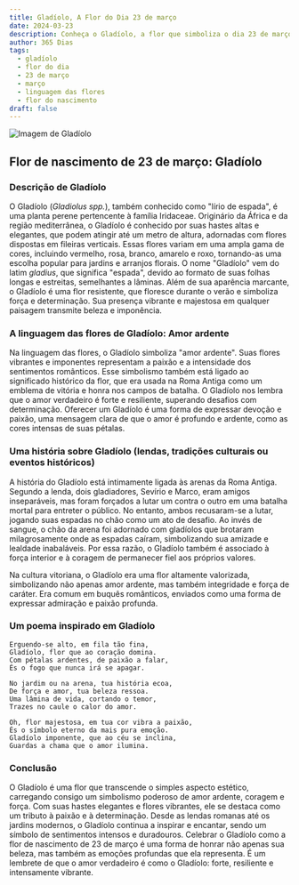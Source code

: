 ```yaml
---
title: Gladíolo, A Flor do Dia 23 de março
date: 2024-03-23
description: Conheça o Gladíolo, a flor que simboliza o dia 23 de março e seu significado 'Amor ardente'. Explore a beleza e o simbolismo desta flor encantadora.
author: 365 Dias
tags:
  - gladíolo
  - flor do dia
  - 23 de março
  - março
  - linguagem das flores
  - flor do nascimento
draft: false
---
```


![Imagem de Gladíolo](https://cdn.pixabay.com/photo/2020/07/13/18/56/flowers-5401735_1280.jpg#center)


## Flor de nascimento de 23 de março: Gladíolo

### Descrição de Gladíolo

O Gladíolo (_Gladiolus spp._), também conhecido como "lírio de espada", é uma planta perene pertencente à família Iridaceae. Originário da África e da região mediterrânea, o Gladíolo é conhecido por suas hastes altas e elegantes, que podem atingir até um metro de altura, adornadas com flores dispostas em fileiras verticais. Essas flores variam em uma ampla gama de cores, incluindo vermelho, rosa, branco, amarelo e roxo, tornando-as uma escolha popular para jardins e arranjos florais. O nome "Gladíolo" vem do latim _gladius_, que significa "espada", devido ao formato de suas folhas longas e estreitas, semelhantes a lâminas. Além de sua aparência marcante, o Gladíolo é uma flor resistente, que floresce durante o verão e simboliza força e determinação. Sua presença vibrante e majestosa em qualquer paisagem transmite beleza e imponência.

### A linguagem das flores de Gladíolo: Amor ardente

Na linguagem das flores, o Gladíolo simboliza "amor ardente". Suas flores vibrantes e imponentes representam a paixão e a intensidade dos sentimentos românticos. Esse simbolismo também está ligado ao significado histórico da flor, que era usada na Roma Antiga como um emblema de vitória e honra nos campos de batalha. O Gladíolo nos lembra que o amor verdadeiro é forte e resiliente, superando desafios com determinação. Oferecer um Gladíolo é uma forma de expressar devoção e paixão, uma mensagem clara de que o amor é profundo e ardente, como as cores intensas de suas pétalas.

### Uma história sobre Gladíolo (lendas, tradições culturais ou eventos históricos)

A história do Gladíolo está intimamente ligada às arenas da Roma Antiga. Segundo a lenda, dois gladiadores, Sevírio e Marco, eram amigos inseparáveis, mas foram forçados a lutar um contra o outro em uma batalha mortal para entreter o público. No entanto, ambos recusaram-se a lutar, jogando suas espadas no chão como um ato de desafio. Ao invés de sangue, o chão da arena foi adornado com gladíolos que brotaram milagrosamente onde as espadas caíram, simbolizando sua amizade e lealdade inabaláveis. Por essa razão, o Gladíolo também é associado à força interior e à coragem de permanecer fiel aos próprios valores.

Na cultura vitoriana, o Gladíolo era uma flor altamente valorizada, simbolizando não apenas amor ardente, mas também integridade e força de caráter. Era comum em buquês românticos, enviados como uma forma de expressar admiração e paixão profunda.

### Um poema inspirado em Gladíolo

```
Erguendo-se alto, em fila tão fina,  
Gladíolo, flor que ao coração domina.  
Com pétalas ardentes, de paixão a falar,  
És o fogo que nunca irá se apagar.  

No jardim ou na arena, tua história ecoa,  
De força e amor, tua beleza ressoa.  
Uma lâmina de vida, cortando o temor,  
Trazes no caule o calor do amor.  

Oh, flor majestosa, em tua cor vibra a paixão,  
És o símbolo eterno da mais pura emoção.  
Gladíolo imponente, que ao céu se inclina,  
Guardas a chama que o amor ilumina.
```

### Conclusão

O Gladíolo é uma flor que transcende o simples aspecto estético, carregando consigo um simbolismo poderoso de amor ardente, coragem e força. Com suas hastes elegantes e flores vibrantes, ele se destaca como um tributo à paixão e à determinação. Desde as lendas romanas até os jardins modernos, o Gladíolo continua a inspirar e encantar, sendo um símbolo de sentimentos intensos e duradouros. Celebrar o Gladíolo como a flor de nascimento de 23 de março é uma forma de honrar não apenas sua beleza, mas também as emoções profundas que ela representa. É um lembrete de que o amor verdadeiro é como o Gladíolo: forte, resiliente e intensamente vibrante.